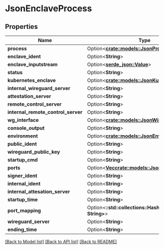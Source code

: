 # JsonEnclaveProcess

## Properties

Name | Type | Description | Notes
------------ | ------------- | ------------- | -------------
**process** | Option<[**crate::models::JsonProcess**](json_Process.md)> |  | [optional]
**enclave_ident** | Option<**String**> |  | [optional]
**enclave_inputstream** | Option<[**serde_json::Value**](.md)> |  | [optional]
**status** | Option<**String**> |  | [optional]
**kubernetes_enclave** | Option<[**crate::models::JsonKubernetesEnclave**](json_KubernetesEnclave.md)> |  | [optional]
**internal_wireguard_server** | Option<**String**> |  | [optional]
**attestation_server** | Option<**String**> |  | [optional]
**remote_control_server** | Option<**String**> |  | [optional]
**internal_remote_control_server** | Option<**String**> |  | [optional]
**wg_interface** | Option<[**crate::models::JsonWireguardInterface**](json_WireguardInterface.md)> |  | [optional]
**console_output** | Option<**String**> |  | [optional]
**environment** | Option<[**crate::models::JsonEnvironment**](json_Environment.md)> |  | [optional]
**public_ident** | Option<**String**> |  | [optional]
**wireguard_public_key** | Option<**String**> |  | [optional]
**startup_cmd** | Option<**String**> |  | [optional]
**ports** | Option<[**Vec<crate::models::JsonEnclavePort>**](json_EnclavePort.md)> |  | [optional]
**signer_ident** | Option<**String**> |  | [optional]
**internal_ident** | Option<**String**> |  | [optional]
**internal_attesation_server** | Option<**String**> |  | [optional]
**startup_time** | Option<**String**> |  | [optional]
**port_mapping** | Option<**::std::collections::HashMap<String, String>**> |  | [optional]
**wireguard_server** | Option<**String**> |  | [optional]
**ending_time** | Option<**String**> |  | [optional]

[[Back to Model list]](../README.md#documentation-for-models) [[Back to API list]](../README.md#documentation-for-api-endpoints) [[Back to README]](../README.md)


